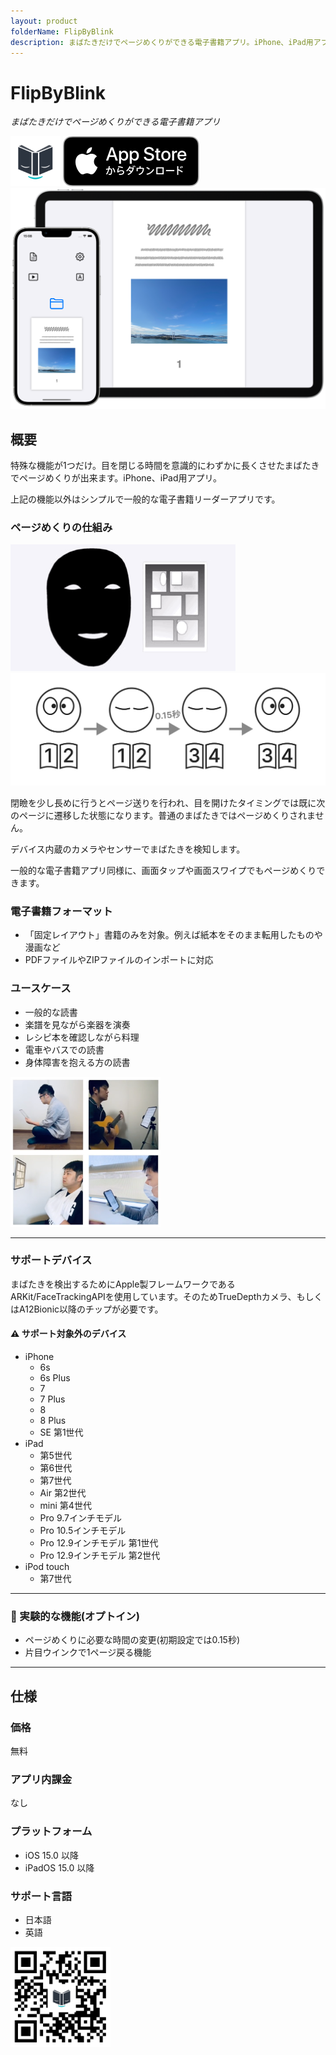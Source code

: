 ```yaml
---
layout: product
folderName: FlipByBlink
description: まばたきだけでページめくりができる電子書籍アプリ。iPhone、iPad用アプリ。
---
```


FlipByBlink
==================
_まばたきだけでページめくりができる電子書籍アプリ_

<img src="icon.png" width="80">

<a href="https://apps.apple.com/app/id1444571751" target="blank">
  <img src="appstore_badge.svg">
</a>

<img src="top1200w.png" width="600">

概要
----------
特殊な機能が1つだけ。目を閉じる時間を意識的にわずかに長くさせたまばたきでページめくりが出来ます。iPhone、iPad用アプリ。

上記の機能以外はシンプルで一般的な電子書籍リーダーアプリです。

### ページめくりの仕組み
<img src="preview.gif" class="except_printing">

<img src="flow.svg" width="540">

閉瞼を少し長めに行うとページ送りを行われ、目を開けたタイミングでは既に次のページに遷移した状態になります。普通のまばたきではページめくりされません。

デバイス内蔵のカメラやセンサーでまばたきを検知します。

一般的な電子書籍アプリ同様に、画面タップや画面スワイプでもページめくりできます。

### 電子書籍フォーマット
- 「固定レイアウト」書籍のみを対象。例えば紙本をそのまま転用したものや漫画など
- PDFファイルやZIPファイルのインポートに対応

### ユースケース
- 一般的な読書
- 楽譜を見ながら楽器を演奏
- レシピ本を確認しながら料理
- 電車やバスでの読書
- 身体障害を抱える方の読書

<img src="usecase680w.png" width="240">

* * *

### サポートデバイス
まばたきを検出するためにApple製フレームワークであるARKit/FaceTrackingAPIを使用しています。そのためTrueDepthカメラ、もしくはA12Bionic以降のチップが必要です。

#### ⚠️ サポート対象外のデバイス
- iPhone
  - 6s
  - 6s Plus
  - 7
  - 7 Plus
  - 8
  - 8 Plus
  - SE 第1世代
- iPad
  - 第5世代
  - 第6世代
  - 第7世代
  - Air 第2世代
  - mini 第4世代
  - Pro 9.7インチモデル
  - Pro 10.5インチモデル
  - Pro 12.9インチモデル 第1世代
  - Pro 12.9インチモデル 第2世代
- iPod touch
  - 第7世代

* * *

### 🚧 実験的な機能(オプトイン)
- ページめくりに必要な時間の変更(初期設定では0.15秒)
- 片目ウインクで1ページ戻る機能

* * *

仕様
-------
### 価格
無料

### アプリ内課金
なし

### プラットフォーム
- iOS 15.0 以降
- iPadOS 15.0 以降

### サポート言語
- 日本語
- 英語

<a href="https://apps.apple.com/app/id1444571751" target="blank">
  <img src="qr-code.jpg" width="160">
</a>
